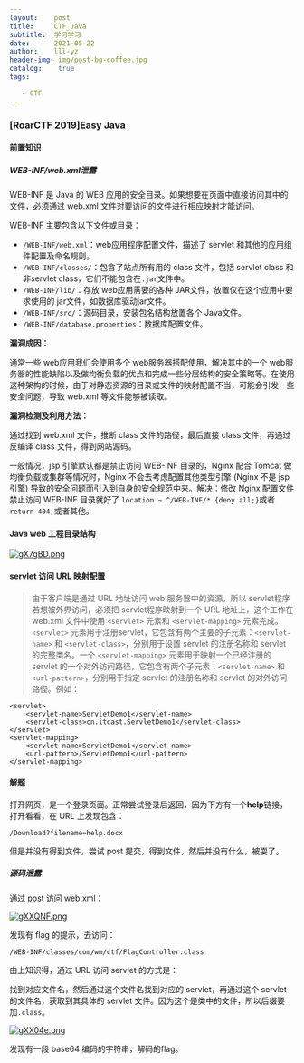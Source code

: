```yaml
---
layout:    post
title:     CTF_Java
subtitle:  学习学习
date:      2021-05-22
author:    lll-yz
header-img: img/post-bg-coffee.jpg
catalog:    true
tags:

   - CTF
---
```


### [RoarCTF 2019]Easy Java

#### 前置知识

##### WEB-INF/web.xml泄露

WEB-INF 是 Java 的 WEB 应用的安全目录。如果想要在页面中直接访问其中的文件，必须通过 web.xml 文件对要访问的文件进行相应映射才能访问。

WEB-INF 主要包含以下文件或目录：

+ ``/WEB-INF/web.xml``：web应用程序配置文件，描述了 servlet 和其他的应用组件配置及命名规则。
+ ``/WEB-INF/classes/``：包含了站点所有用的 class 文件，包括 servlet class 和非servlet class，它们不能包含在``.jar``文件中。
+ ``/WEB-INF/lib/``：存放 web应用需要的各种 JAR文件，放置仅在这个应用中要求使用的 jar文件，如数据库驱动jar文件。
+ ``/WEB-INF/src/``：源码目录，安装包名结构放置各个 Java文件。
+ ``/WEB-INF/database.properties``：数据库配置文件。

**漏洞成因：**

通常一些 web应用我们会使用多个 web服务器搭配使用，解决其中的一个 web服务器的性能缺陷以及做均衡负载的优点和完成一些分层结构的安全策略等。在使用这种架构的时候，由于对静态资源的目录或文件的映射配置不当，可能会引发一些安全问题，导致 web.xml 等文件能够被读取。

**漏洞检测及利用方法：**

通过找到 web.xml 文件，推断 class 文件的路径，最后直接 class 文件，再通过反编译 class 文件，得到网站源码。

一般情况，jsp 引擎默认都是禁止访问 WEB-INF 目录的，Nginx 配合 Tomcat 做均衡负载或集群等情况时，Nginx 不会去考虑配置其他类型引擎 (Nginx 不是 jsp 引擎) 导致的安全问题而引入到自身的安全规范中来。解决：修改 Nginx 配置文件禁止访问 WEB-INF 目录就好了 ``location ~ ^/WEB-INF/* {deny all;}``或者``return 404;``或者其他。

#### Java web 工程目录结构

[![gX7gBD.png](https://z3.ax1x.com/2021/05/23/gX7gBD.png)](https://imgtu.com/i/gX7gBD)

#### servlet 访问 URL 映射配置

> 由于客户端是通过 URL 地址访问 web 服务器中的资源，所以 servlet程序若想被外界访问，必须把 servlet程序映射到一个 URL 地址上，这个工作在 web.xml 文件中使用 ``<servlet>`` 元素和 ``<servlet-mapping>`` 元素完成。``<servlet>`` 元素用于注册servlet，它包含有两个主要的子元素：``<servlet-name>`` 和 ``<servlet-class>``，分别用于设置 servlet 的注册名称和 servlet 的完整类名。一个 ``<servlet-mapping>`` 元素用于映射一个已经注册的 servlet 的一个对外访问路径，它包含有两个子元素：``<servlet-name>`` 和 ``<url-pattern>``，分别用于指定 servlet 的注册名称和 servlet 的对外访问路径。例如：

```
<servlet>
    <servlet-name>ServletDemo1</servlet-name>
    <servlet-class>cn.itcast.ServletDemo1</servlet-class>
</servlet>
<servlet-mapping>
    <servlet-name>ServletDemo1</servlet-name>
    <url-pattern>/ServletDemo1</url-pattern>
</servlet-mapping>

```

#### 解题

打开网页，是一个登录页面。正常尝试登录后返回，因为下方有一个**help**链接，打开看看，在 URL 上发现包含：

```
/Download?filename=help.docx
```

但是并没有得到文件，尝试 post 提交，得到文件，然后并没有什么，被耍了。

##### 源码泄露

通过 post 访问 web.xml：

[![gXXQNF.png](https://z3.ax1x.com/2021/05/23/gXXQNF.png)](https://imgtu.com/i/gXXQNF)

发现有 flag 的提示，去访问：

```
/WEB-INF/classes/com/wm/ctf/FlagController.class
```

由上知识得，通过 URL 访问 servlet 的方式是：

找到对应文件名，然后通过这个文件名找到对应的 servlet，再通过这个 servlet 的文件名，获取到其具体的 servlet 文件。因为这个是类中的文件，所以后缀要加``.class``。

[![gXX04e.png](https://z3.ax1x.com/2021/05/23/gXX04e.png)](https://imgtu.com/i/gXX04e)

发现有一段 base64 编码的字符串，解码的flag。